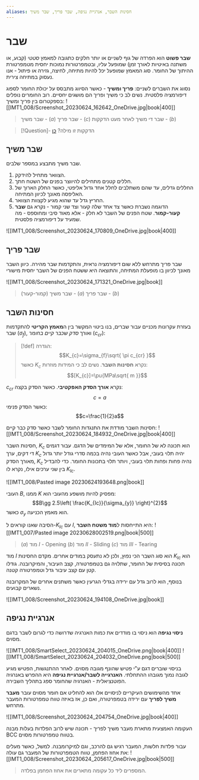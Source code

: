 ```yaml
---
aliases: חסינות השבר, אנרגיית נגיפה, שבר פריך, שבר משיך
---
```


# שבר

**שבר פשוט** הוא הפרדה של גוף לשניים או יותר חלקים כתגובה למאמץ *סטטי* (קבוע, או משתנה באיטיות לאורך זמן) שמופעל עליו, ובטמפרטורות נמוכות יחסית מטמפרטורת ההיתוך של החומר. סוג המאמץ שמופעל יכל להיות מתיחה, לחיצה, גזירה או פיתול - אנו נעסוק במתיחה צירית.

נסווג את השברים לשניים: **פריך ומשיך** - כאשר הסיווג מתבסס על יכולת החומר לספוג דיפורמציה פלסטית. נשים לב כי משיך ופריך הם מושגים יחסיים. רוב החומרים נופלים בספקטרום בין פריך ומשיך:
![[IMT1_008/Screenshot_20230624_162642_OneDrive.jpg|book|400]]
> שבר משיך - $(a)$
> שבר פריך - $(c)$
> שבר די משיך לאחר מעט הדקקות - $(b)$
> 

>[!Question]- הדקקות זו מילה? 
 > [כן](https://hebrew-academy.org.il/%D7%9C%D7%95%D7%97%D7%95%D7%AA-%D7%A0%D7%98%D7%99%D7%99%D7%AA-%D7%94%D7%A4%D7%95%D7%A2%D7%9C/?action=netiot&shoresh=%D7%93%D7%A7%D7%A7&binyan=60)

## שבר משיך
שבר משיך מתבצע במספר שלבים.
1. הצוואר מתחיל להידקק.
2. חללים קטנים מתחילים להיווצר בפנים של השטח חתך.
3. החללים גדלים, עד שהם משתלבים לחלל אחד גדול אליפטי, כאשר החלק הארוך של האליפסה מאונך לכיוון המתיחה.
4. החריץ גדל עד שהוא מגיע לקצוות הצוואר.
5. הדוגמה נשברת כאשר צד אחד שלה קעור וצד שני קמור - נקרא גם **שבר קעור-קמור**. שטח הפנים של השבר לא חלק - אלא מאוד סיבי ומחוספס - מה שמעיד על דיפורמציה פלסטית.

![[IMT1_008/Screenshot_20230624_170809_OneDrive.jpg|book|400]]


## שבר פריך

שבר פריך מתרחש ללא שום דיפורמציה נראית, והתקדמות שבר מהירה. כיוון השבר מאונך לכיוון בו מופעלת המתיחה, והתוצאה היא ששטח הפנים של השבר יחסית מישורי

![[IMT1_008/Screenshot_20230624_171321_OneDrive.jpg|book]]
> שבר משיך (קמור-קעור) - $(a)$
> שבר פריך - $(b)$

## חסינות השבר
בעזרת עקרונות מכניים עבור שברים, בנו ביטוי המקשר בין ה**מאמץ הקריטי** להתקדמות שבר ($\sigma_{f}$), ואורך *סדק שכבר קיים בחומר* ($c_{cr}$):

>[!def] הגדרה: 
>$$K_{c}=\sigma_{f}\sqrt{ \pi c_{cr} }$$
>כאשר $K_{c}$ נקרא **חסינות השבר**. נשים לב כי המידות מוזרות:
>$$[K_{c}]=\pu{MPa\sqrt{ m }}$$

$c_{cr}$ נקרא **אורך הסדק האפקטיבי**. כאשר הסדק בקצה:
$$c=a$$
כאשר הסדק פנימי:
$$c=\frac{1}{2}a$$

חסינות השבר מודדת את התנגדות החומר לשבר כאשר סדק כבר קיים:
![[IMT1_008/Screenshot_20230624_184932_OneDrive.jpg|book|400]]

חסינות השבר, $K_{c}$ הוא תכונה לא של החומר, אלא של המימדים של הדגם. עבור דגמים די דקים, ערך $K_{c}$ יהיה תלוי בעובי, אבל כאשר העובי נהיה בכמה סדרי גודל יותר גדול מאורך הסדק, $K_{c}$ נהיה פחות ופחות תלוי בעובי, ויותר תלוי בתכונות החומר. כדי להבדיל בין שני ערכים אילו, נקרא לו $K_{Ic}$.

![[IMT1_008/Pasted image 20230624193648.png|book]]

העובי $B$, ממנו $K$ מפסיק להיות מושפע מהעובי הוא:
$$B\gg 2.5\left( \frac{K_{Ic}}{\sigma_{y}} \right)^{2}$$
כאשר $\sigma_{y}$ הוא מאמץ הכניעה.

הסיבה שאנו קוראים ל-$K_{Ic}$ עם $I$, היא התייחסות ל**מוד משטח השבר**:
![[IMT1_007/Pasted image 20230628002519.png|book|500]]

> $(a)$ מוד $I$ - Opening
> $(b)$ מוד $II$ - Sliding
> $(c)$ מוד $III$ - Tearing

מוד $I$ הוא סוג השבר הכי נפוץ, ולכן לא נתעסק במודים אחרים. מקדם החסינות $K_{Ic}$ הוא תכונה בסיסית של החומר, שתלויה גם בטמפרטורה, קצב העיבור, והמיקרובנה. גודלו קטן עם קצב עיבור גדל וטמפרטורה קטנה.

בנוסף, הוא לרוב גדל עם ירידה בגדלי הגרעין כאשר משתנים אחרים של המקרובנה נשארים קבועים.

![[IMT1_008/Screenshot_20230624_194108_OneDrive.jpg|book]]

##  אנרגיית נגיפה
**ניסוי נגיפה** הוא ניסוי בו מודדים את כמות האנרגיה שדרושה כדי לגרום לשבר בדגם מסוים.

![[IMT1_008/SmartSelect_20230624_204015_OneDrive.png|book|400]]
![[IMT1_008/SmartSelect_20230624_204032_OneDrive.png|book|500]]

בניסוי שוברים דגם ע"י פטיש שהונף מגובה מסוים. לאחר ההתנגשות, הפטיש מגיע לגובה נמוך מגובהו ההתחלתי.
**האנרגייה לשבר/אנרגיית נגיפה** היא ההפרש באנרגיה הפוטנציאלית - האנרגיה שהחומר ספג בתהליך השבירה.

אחד מהשימושים העיקריים לניסויים אלו הוא להחליט אם חומר מסוים עובר **מעבר משיך לפריך**  עם ירידה בטמפרטורה, ואם כן, אז באיזה טווח טמפרטורות המעבר מתרחש.

![[IMT1_008/Screenshot_20230624_204754_OneDrive.jpg|book|400]]

העקומה האמצעית מתארת מעבר משיך לפריך - תכונה שיש לרוב הפלדות בעלות מבנה BCC בטווח טמפרטורות מסוים.

עבור פלדות חלשות, המעבר רגיש גם להרכב,  וגם למיקרומבנה. למשל, כאשר מעלים את אחוז הפחמן, טווח הטמפרטורות של המעבר גם עולה:
![[IMT1_008/Screenshot_20230624_205617_OneDrive.jpg|book|500]]
> המספרים ליד כל עקומה מתארים את אחוז הפחמן בפלדה.

 
 